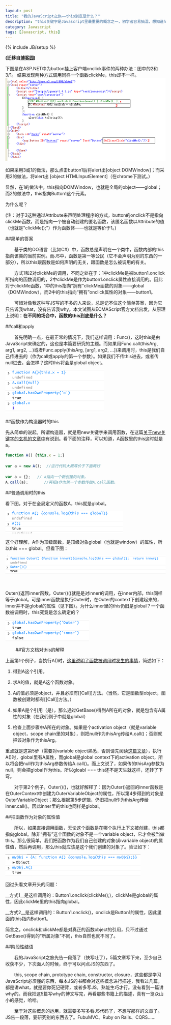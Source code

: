 ```yaml
---
layout: post
title: "我的JavaScript之旅——this到底是什么？"
description: "this关键字是Javascript里最重要的概念之一，初学者容易搞混，想知道how，先知道why。"
category: Javascript
tags: [Javascript, this]
---
```

{% include JB/setup %}

**(迁移自[博客园](http://www.cnblogs.com/CaiAbin/archive/2010/09/25/1834797.html))**

下图是在ASP.NET中为button挂上客户端onclick事件的两种办法：图中的2和3/1。 结果发现两种方式调用同样一个函数clickMe，this却不一样。　
![asp.net](/uploads/20130901/aspnet.png)

如果采用3或1的做法，那么点击button1后将alert出[object DOMWindow]；而采用2的做法，将alert出 [object HTMLInputElement]（在chrome下测试。）

显然，在1的做法中，this指向DOMWindow，也就是全局的object——global；而2的做法中，this指向Button1这个元素。

为什么呢？

(注：对于3这种通过Attribute来声明处理程序的方式，button的onclick不是指向clickMe函数，而是指向一个被自动创建的匿名函数，该匿名函数以Attribute的值（也就是"clickMe();"）作为函数体——也就是等价于1。)



##简单的答案

　　基于类的OO语言（比如C#）中，函数总是声明在一个类中，函数内部的this指向该类的当前实例。而JS中，函数是第一等公民（它不会声明为别的东西的一部分），所以this跟函数是如何声明的无关，跟函数是怎么被调用的有关。

　　方式1和2对clickMe的调用，不同之处在于：1中clickMe是被button1.onclick所指向的函数调用的，2中clickMe是作为button1.onclick属性直接调用的。因此对于clickMe函数，1中的this指向“拥有”clickMe函数的对象——global（DOMWindow），而2中的this指向“拥有”onclick属性的对象——button1。

　　可惜对像我这种写JS写的不多的人来说，总是记不住这个简单答案，因为它只告诉我what，没有告诉我why。本文试图从ECMAScript官方文档出发，从原理上说明：__在不同的场合中，函数的this到底是什么？__

 

##call和apply

　　首先明确一点，在最正常的情况下，我们这样调用：Func()，这时this是由JavaScript来确定的，这也是本篇要研究的主题。而如果用Func.call(thisArg,  arg1, arg2, ...)或者Func.apply(thisArg, [arg1, arg2, ...])来调用时，this是我们自己传进去的（作为call或apply的第一个参数）。如果我们不传this进去，或者传null进去，会怎样？这时this将会是global object。

![this1](/uploads/20130901/this1.png)
　　

##函数作为构造器时的this

先从简单的说起。所谓构造器，就是用new关键字来调用函数，在这篇[关于new关键字的玄机的文章中](/javascript/2013/08/31/javascript-2-new)有说到。看下面的注释，可以知道，A函数里的this这时就是a。

```javascript
function A() {this.x = 1;}

var a = new A();  //这行代码大概等价于下面两行
 
var a = {};   // a指向一个新创建的对象。
A.call(a);       //再把a作为第一个参数传给A.call函数。
```
 

##普通调用时的this

看下图，对于在全局定义的函数A，this就是global。

![this1](/uploads/20130901/this2.png)

这个好理解，A作为顶级函数，是顶级对象global（也就是window）的属性，所以this === global。但看下图：

![this1](/uploads/20130901/this3.png)

　　

Outer()返回inner函数，Outer()()就是是对inner的调用，在inner内部，this同样等于global。可是inner函数是执行Outer时，在Outer的context下创建起来的，inner并不是global的属性（见下图）。为什么inner里的this仍旧是global？一个函数被调用时，this究竟是怎么确定的？

![this1](/uploads/20130901/this4.png)

　　
##官方文档对this的解释

上面第1个例子，当执行A()时，[这里说明了函数被调用时发生的事情](http://bclary.com/2004/11/07/#a-11.2.3 "Function Calls")，简述如下：

1. 得到A这个引用。

2. 求A的值，就是A这个函数对象。

3. A的值必须是object，并且必须有[[Call]]方法。（当然，它是函数型object，函数被创建时都有[[Call]]方法。）

4. 如果A是个引用（是），那么通过GetBase()得到A所在的对象，就是包含有A属性的对象（在我们例子中就是global）

5. 检查上面步骤中A所在的对象。如果是个activation object（就是variable object，scope chain里的对象），则把null作为thisArg传给A.call()；否则就把该对象作为thisArg。

重点就是这第5步（需要对variable object熟悉，否则请先阅读[这篇文章](/javascript/2013/09/01/javascript-3-from-scopechain-to-closure "从原型链到闭包")），执行A()时，global里有A属性，而global是global context下的activation object，所以将会把null作为thisArg参数传给A.call()。而上文说了，如果传的thisArg参数为null，则会把global作为this。所以gloabl === this还不是天生就这样，还转了下弯。

　　对于第2个例子，Outer()()，也就好解释了：因为Outer()返回的inner函数是在OuterContext中创建为OuterVariableObject的属性，所以第4步得到的对象是OuterVariableObject；那么根据第5步逻辑，仍旧把null作为thisArg传给inner.call()。因此inner里的this也同样是global。

 
##把函数作为对象的属性值

　　所以，如果直接调用函数，无论这个函数是在哪个执行上下文被创建，this都指向global。除非“拥有”这个函数的对象不是一个variable object，它才会被当做this。那么很简单，我们把函数作为我们自己创建的对象(非variable object)的属性值，然后再调用，那么this就应该是这个我们创建的对象了。验证如下：

![](/uploads/20130901/this5.png)


回过头看文章开头的问题：

__方式1__是这样调用的：Button1.onclick(clickMe();)，clickMe是global的属性，因此clickMe里的this指向global。

__方式2__是这样调用的：Button1.onclick()，onclick是Button1的属性，因此里面的this指向Button1。

简言之，onclick和clickMe都是对真正的函数object的引用，只不过通过GetBase()得到的“所属对象”不同，this自然也就不同了。

 

##阶段性结语

　　我的JavaScript之旅先告一段落了（快写吐了），5篇文章写下来，至少自己收获不少，下次面人的时候，终于可以问点JS的东西了。

　　this, scope chain, prototype chain, constructor, closure，这些都是学习JavaScript必须懂的东西，每本JS的书都会对这些概念进行描述，我看过几篇，都是讲what，就是要你死记硬背，或者多写JS，熟能生巧才行。没有看到一篇讲why的。而我把这5篇写why的博文写完，再看那些书籍上的描述，真有一览众山小的感觉，哈哈。

　　至于对这些概念的运用，就需要多写多看JS代码了，不想写那样的文章了。JS告一段落，要研究别的东西去了。FubuMVC、Ruby on Rails、CQRS……